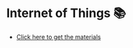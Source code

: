 # Internet of Things 📚
- [Click here to get the materials](https://drive.google.com/drive/folders/1O7QFSTHCgUPFnVk0UZYVVtTCzZ4Ja6-_?usp=sharing)
